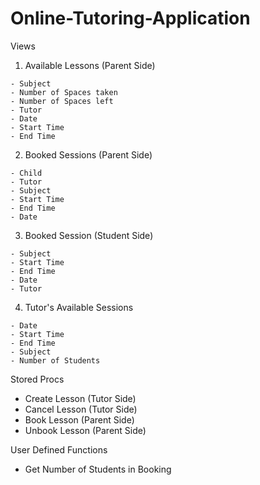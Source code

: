 # Online-Tutoring-Application

Views
  1. Available Lessons (Parent Side)
 
    - Subject
    - Number of Spaces taken
    - Number of Spaces left
    - Tutor
    - Date
    - Start Time
    - End Time
  2. Booked Sessions (Parent Side)

    - Child
    - Tutor
    - Subject
    - Start Time
    - End Time
    - Date
  3. Booked Session (Student Side)

    - Subject
    - Start Time
    - End Time
    - Date
    - Tutor
  4. Tutor's Available Sessions
 
    - Date
    - Start Time
    - End Time
    - Subject
    - Number of Students

Stored Procs
  - Create Lesson (Tutor Side)
  - Cancel Lesson (Tutor Side)
  - Book Lesson (Parent Side)
  - Unbook Lesson (Parent Side)

User Defined Functions
  - Get Number of Students in Booking

  
   
    
